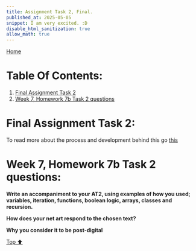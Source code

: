 ```yaml
---
title: Assignment Task 2, Final.
published_at: 2025-05-05
snippet: I am very excited. :D
disable_html_sanitization: true
allow_math: true
---
```


[Home](https://cclanchublo6.deno.dev/)

# Table Of Contents:

1. [Final Assignment Task 2](#final-assignment-task-2)
2. [Week 7, Homework 7b Task 2 questions](#week-7-homework-7b-task-2-questions)

# Final Assignment Task 2:

To read more about the process and development behind this go [this](https://cclanchublo6-bbkd5ncbjcth.deno.dev/AT2-Concept)

# Week 7, Homework 7b Task 2 questions:

**Write an accompaniment to your AT2, using examples of how you used; variables, iteration, functions, boolean logic, arrays, classes and recursion.**

**How does your net art respond to the chosen text?**

**Why you consider it to be post-digital**

[Top ⬆︎](#)

[^1]: Update its the 17th April 2025 Lanchu here, I am very tired. The sem broke me, before I broke it.
[^2]: A pig would eat a human if given the chance. And dolphins have pretty privilege.
